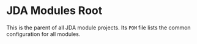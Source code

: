 # JDA Modules Root

This is the parent of all JDA module projects. Its `POM` file lists the common configuration for all modules.